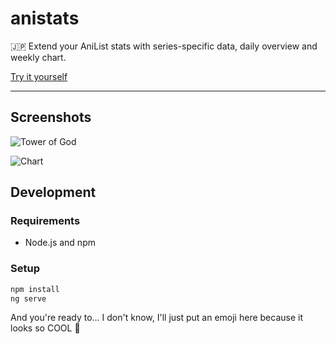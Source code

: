 # anistats

:jp: Extend your AniList stats with series-specific data, daily overview and weekly chart.

[Try it yourself](https://pizza61.github.io/anistats/)

<hr>

## Screenshots

![Tower of God](https://i.imgur.com/8W2VT31.png)

![Chart](https://i.imgur.com/ILJqg02.png)

## Development

### Requirements
* Node.js and npm

### Setup
```bash
npm install
ng serve
```

And you're ready to... I don't know, I'll just put an emoji here because it looks so COOL :dango: